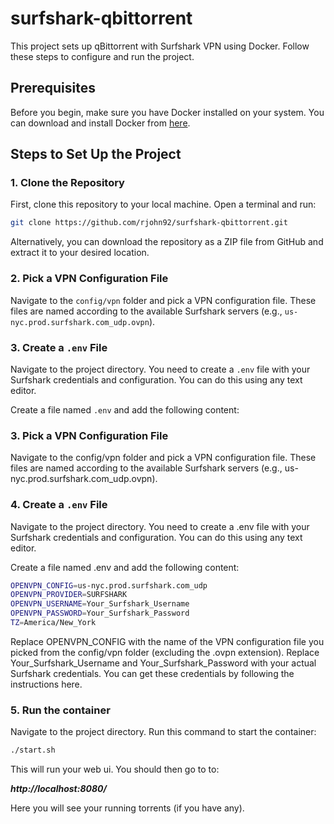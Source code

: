 # surfshark-qbittorrent

This project sets up qBittorrent with Surfshark VPN using Docker. Follow these steps to configure and run the project.

## Prerequisites

Before you begin, make sure you have Docker installed on your system. You can download and install Docker from [here](https://docs.docker.com/get-docker/).

## Steps to Set Up the Project

### 1. Clone the Repository

First, clone this repository to your local machine. Open a terminal and run:

```sh
git clone https://github.com/rjohn92/surfshark-qbittorrent.git
```

Alternatively, you can download the repository as a ZIP file from GitHub and extract it to your desired location.

### 2. Pick a VPN Configuration File

Navigate to the `config/vpn` folder and pick a VPN configuration file. These files are named according to the available Surfshark servers (e.g., `us-nyc.prod.surfshark.com_udp.ovpn`).

### 3. Create a `.env` File

Navigate to the project directory. You need to create a `.env` file with your Surfshark credentials and configuration. You can do this using any text editor.

Create a file named `.env` and add the following content:


### 3. Pick a VPN Configuration File
Navigate to the config/vpn folder and pick a VPN configuration file. These files are named according to the available Surfshark servers (e.g., us-nyc.prod.surfshark.com_udp.ovpn).

### 4. Create a `.env` File
Navigate to the project directory. You need to create a .env file with your Surfshark credentials and configuration. You can do this using any text editor.

Create a file named .env and add the following content:

```sh
OPENVPN_CONFIG=us-nyc.prod.surfshark.com_udp
OPENVPN_PROVIDER=SURFSHARK
OPENVPN_USERNAME=Your_Surfshark_Username
OPENVPN_PASSWORD=Your_Surfshark_Password
TZ=America/New_York
```
Replace OPENVPN_CONFIG with the name of the VPN configuration file you picked from the config/vpn folder (excluding the .ovpn extension). Replace Your_Surfshark_Username and Your_Surfshark_Password with your actual Surfshark credentials. You can get these credentials by following the instructions here.


### 5. Run the container
Navigate to the project directory. Run this command to start the container:

```sh
./start.sh
```

This will run your web ui. You should then go to to:

***http://localhost:8080/*** 

Here you will see your running torrents (if you have any).